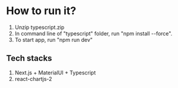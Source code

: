 # How to run it?

1. Unzip typescript.zip
2. In command line of "typescript" folder, run "npm install --force".
3. To start app, run "npm run dev"

## Tech stacks

1. Next.js + MaterialUI + Typescript
2. react-chartjs-2
